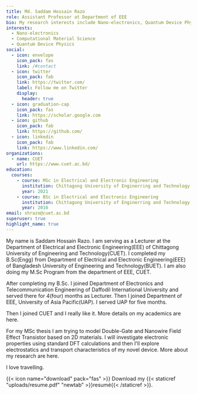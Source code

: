 ```yaml
---
title: Md. Saddam Hossain Razo
role: Assistant Professor at Department of EEE
bio: My research interests include Nano-electronics, Quantum Device Physics.
interests:
  - Nano-electronics
  - Computational Material Science
  - Quantum Device Physics
social:
  - icon: envelope
    icon_pack: fas
    link: /#contact
  - icon: twitter
    icon_pack: fab
    link: https://twitter.com/
    label: Follow me on Twitter
    display:
      header: true
  - icon: graduation-cap
    icon_pack: fas
    link: https://scholar.google.com
  - icon: github
    icon_pack: fab
    link: https://github.com/
  - icon: linkedin
    icon_pack: fab
    link: https://www.linkedin.com/
organizations:
  - name: CUET
    url: https://www.cuet.ac.bd/
education:
  courses:
    - course: MSc in Electrical and Electronic Engineering
      institution: Chittagong University of Enginerring and Technology
      year: 2021
    - course: BSc in Electrical and Electronic Engineering
      institution: Chittagong University of Enginerring and Technology
      year: 2016
email: shrazo@cuet.ac.bd
superuser: true
highlight_name: true
---
```


My name is Saddam Hossain Razo. I am serving as a Lecturer at the Department of Electrical and Electronic Engineering(EEE) of Chittagong University of Engineering and Technology(CUET). I completed my B.Sc(Engg) from Department of Electrical and Electronic Engineering(EEE) of Bangladesh University of Engineering and Technology(BUET). I am also doing my M.Sc Program from the department of EEE, CUET.

After completing my B.Sc. I joined Department of Electronics and Telecommunication Engineering of Daffodil International University and served there for 4(four) months as Lecturer. Then I joined Department of EEE, University of Asia Pacific(UAP). I served UAP for five months.

Then I joined CUET and I really like it. More details on my academics are here.

For my MSc thesis I am trying to model Double-Gate and Nanowire Field Effect Transistor based on 2D materials. I will investigate electronic properties using standard DFT calculations and then I'll explore electrostatics and transport characteristics of my novel device. More about my research are here.

I love travelling.

{{< icon name="download" pack="fas" >}} Download my {{< staticref "uploads/resume.pdf" "newtab" >}}resumé{{< /staticref >}}.

